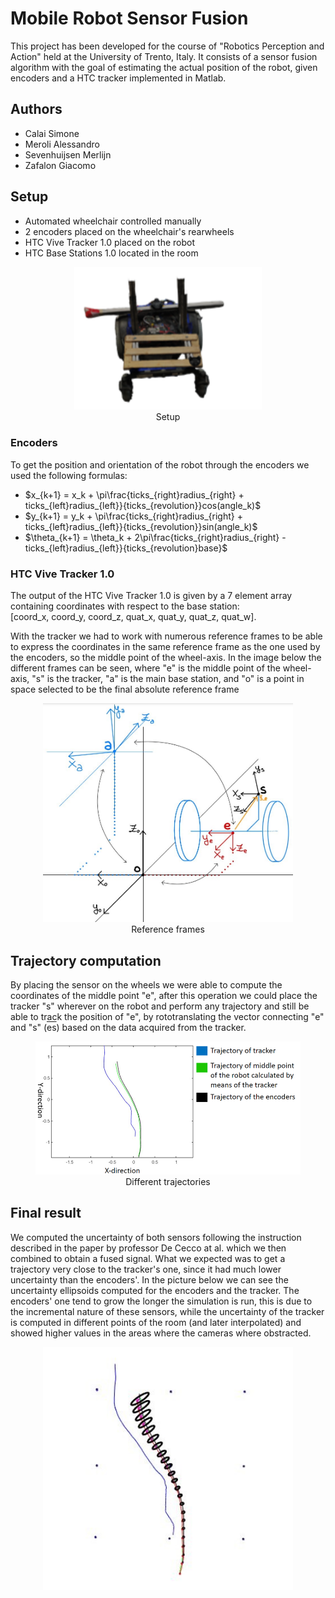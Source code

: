# Mobile Robot Sensor Fusion
This project has been developed for the course of "Robotics Perception and Action" held at the University of Trento, Italy. It consists of a sensor fusion algorithm with the goal of estimating the actual position of the robot, given encoders and a HTC tracker implemented in Matlab.

## Authors
- Calai Simone
- Meroli Alessandro
- Sevenhuijsen Merlijn
- Zafalon Giacomo

## Setup
- Automated wheelchair controlled manually
- 2 encoders placed on the wheelchair's rearwheels
- HTC Vive Tracker 1.0 placed on the robot
- HTC Base Stations 1.0 located in the room

<figure style="text-align: center">
<img src="imgs/robot.png" alt="Setup" width="300px">
<figcaption> Setup  </figcaption>
</figure>

### Encoders
To get the position and orientation of the robot through the encoders we used the following formulas:
- $x_{k+1} = x_k + \pi\frac{ticks_{right}radius_{right} + ticks_{left}radius_{left}}{ticks_{revolution}}cos(angle_k)$
- $y_{k+1} = y_k + \pi\frac{ticks_{right}radius_{right} + ticks_{left}radius_{left}}{ticks_{revolution}}sin(angle_k)$
- $\theta_{k+1} = \theta_k + 2\pi\frac{ticks_{right}radius_{right} - ticks_{left}radius_{left}}{ticks_{revolution}base}$

### HTC Vive Tracker 1.0
The output of the HTC Vive Tracker 1.0 is given by a 7 element array containing coordinates with respect to the base station:<br>
[coord_x, coord_y, coord_z, quat_x, quat_y, quat_z, quat_w].

With the tracker we had to work with numerous reference frames to be able to express the coordinates in the same reference frame as the one used by the encoders, so the middle point of the wheel-axis. In the image below the different frames can be seen, where "e" is the middle point of the wheel-axis, "s" is the tracker, "a" is the main base station, and "o" is a point in space selected to be the final absolute reference frame  
<figure style="text-align: center">
<img src="imgs/ref_frames.jpg" alt="Reference frames" width="400px">
<figcaption> Reference frames  </figcaption>
</figure>

## Trajectory computation
By placing the sensor on the wheels we were able to compute the coordinates of the middle point "e", after this operation we could place the tracker "s" wherever on the robot and perform any trajectory and still be able to track the position of "e", by rototranslating the vector connecting "e" and "s" (<span style="text-decoration:overline">es</span>) based on the data acquired from the tracker.
<figure style="text-align: center">
<img src="imgs/traj_track.png" alt="Different trajectories" width="600px">
<figcaption> Different trajectories  </figcaption>
</figure>

## Final result
We computed the uncertainty of both sensors following the instruction described in the paper by professor De Cecco at al. which we then combined to obtain a fused signal. What we expected was to get a trajectory very close to the tracker's one, since it had much lower uncertainty than the encoders'. In the picture below we can see the uncertainty ellipsoids computed for the encoders and the tracker. The encoders' one tend to grow the longer the simulation is run, this is due to the incremental nature of these sensors, while the uncertainty of the tracker is computed in different points of the room (and later interpolated) and showed higher values in the areas where the cameras where obstracted.
<figure style="text-align: center">
<img src="imgs/fusion.jpg" alt="" width="400px">
<figcaption>   </figcaption>
</figure>